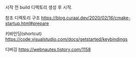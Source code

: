 시작 전 build 디렉토리 생성 후 시작.


참조
디렉토리 구조
https://blog.curaai.dev/2020/02/16/cmake-startup.html#prepare

키바인딩(shortcut)
https://code.visualstudio.com/docs/getstarted/keybindings

디버깅
https://webnautes.tistory.com/1158

